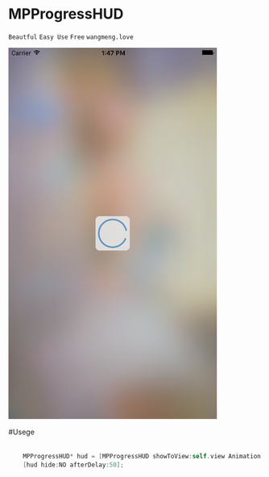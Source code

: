 # MPProgressHUD

`Beautful` `Easy Use` `Free` `wangmeng.love` 

![image](https://github.com/mdjipcs/MPProgressHUD/blob/master/snakShot.png)

#Usege

```objective-c

    MPProgressHUD* hud = [MPProgressHUD showToView:self.view Animation:YES Mode:MPProgressModeRegular];
    [hud hide:NO afterDelay:50];